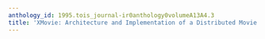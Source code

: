 ```yaml
---
anthology_id: 1995.tois_journal-ir0anthology0volumeA13A4.3
title: 'XMovie: Architecture and Implementation of a Distributed Movie System'
---
```

